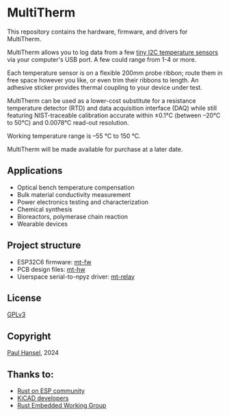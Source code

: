 # MultiTherm
This repository contains the hardware, firmware, and drivers for MultiTherm.

MultiTherm allows you to log data from a few [tiny I2C temperature sensors](https://www.ti.com/lit/ds/symlink/tmp117.pdf) via your computer's USB port. A few could range from 1-4 or more.

Each temperature sensor is on a flexible 200mm probe ribbon; route them in free space however you like, or even trim their ribbons to length. An adhesive sticker provides thermal coupling to your device under test.

MultiTherm can be used as a lower-cost substitute for a resistance temperature detector (RTD) and data acquisition interface (DAQ) while still featuring NIST-traceable calibration accurate within ±0.1°C (between –20°C to 50°C) and 0.0078°C read-out resolution.

Working temperature range is –55 °C to 150 °C.

MultiTherm will be made available for purchase at a later date.

## Applications
- Optical bench temperature compensation
- Bulk material conductivity measurement
- Power electronics testing and characterization
- Chemical synthesis
- Bioreactors, polymerase chain reaction
- Wearable devices

## Project structure
- ESP32C6 firmware: [mt-fw](./mt-fw)
- PCB design files: [mt-hw](./mt-hw)
- Userspace serial-to-npyz driver: [mt-relay](./mt-relay)

## License
[GPLv3](./LICENSE)

## Copyright
[Paul Hansel](https://paulhansel.com), 2024

## Thanks to:
- [Rust on ESP community](https://github.com/esp-rs)
- [KiCAD developers](https://www.kicad.org/sponsors/sponsors/)
- [Rust Embedded Working Group](https://blog.rust-embedded.org/)


